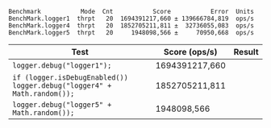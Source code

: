 


```
Benchmark           Mode  Cnt           Score           Error  Units
BenchMark.logger1  thrpt   20  1694391217,660 ± 139666784,819  ops/s
BenchMark.logger4  thrpt   20  1852705211,811 ±  32736055,083  ops/s
BenchMark.logger5  thrpt   20     1948098,566 ±     70950,668  ops/s
```


| Test      |  Score (ops/s)  | Result 
| ------------- | ------------- | ------------- |
| ```logger.debug("logger1");``` | 1694391217,660 |  | 
| ```if (logger.isDebugEnabled()) logger.debug("logger4" + Math.random());```  | 1852705211,811 |  | 
| ```logger.debug("logger5" + Math.random());```  | 1948098,566 |  | 

